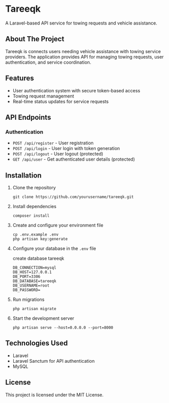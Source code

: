 # Tareeqk

A Laravel-based API service for towing requests and vehicle assistance.

## About The Project

Tareeqk is connects users needing vehicle assistance with towing service providers. The application provides API for managing towing requests, user authentication, and service coordination.

## Features

-   User authentication system with secure token-based access
-   Towing request management
-   Real-time status updates for service requests

## API Endpoints

### Authentication

-   `POST /api/register` - User registration
-   `POST /api/login` - User login with token generation
-   `POST /api/logout` - User logout (protected)
-   `GET /api/user` - Get authenticated user details (protected)

## Installation

1. Clone the repository

    ```
    git clone https://github.com/yourusername/tareeqk.git
    ```

2. Install dependencies

    ```
    composer install
    ```

3. Create and configure your environment file

    ```
    cp .env.example .env
    php artisan key:generate
    ```

4. Configure your database in the `.env` file

    create database tareeqk

    ```
    DB_CONNECTION=mysql
    DB_HOST=127.0.0.1
    DB_PORT=3306
    DB_DATABASE=tareeqk
    DB_USERNAME=root
    DB_PASSWORD=
    ```

5. Run migrations

    ```
    php artisan migrate
    ```

6. Start the development server
    ```
    php artisan serve --host=0.0.0.0 --port=8000
    ```

## Technologies Used

-   Laravel
-   Laravel Sanctum for API authentication
-   MySQL

## License

This project is licensed under the MIT License.
